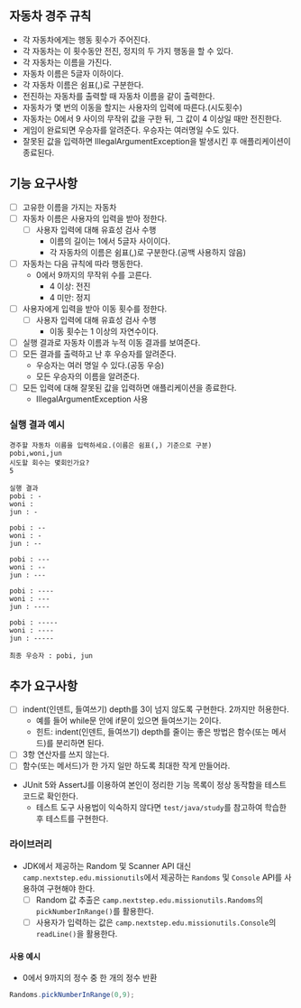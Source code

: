 ## 자동차 경주 규칙
- 각 자동차에게는 행동 횟수가 주어진다.
- 각 자동차는 이 횟수동안 전진, 정지의 두 가지 행동을 할 수 있다.
- 각 자동차는 이름을 가진다.
- 자동차 이름은 5글자 이하이다.
- 각 자동차 이름은 쉼표(,)로 구분한다.
- 전진하는 자동차를 출력할 때 자동차 이름을 같이 출력한다.
- 자동차가 몇 번의 이동을 할지는 사용자의 입력에 따른다.(시도횟수)
- 자동차는 0에서 9 사이의 무작위 값을 구한 뒤, 그 값이 4 이상일 때만 전진한다.
- 게임이 완료되면 우승자를 알려준다. 우승자는 여러명일 수도 있다.
- 잘못된 값을 입력하면 IllegalArgumentException을 발생시킨 후 애플리케이션이 종료된다.


## 기능 요구사항
- [ ] 고유한 이름을 가지는 자동차
- [ ] 자동차 이름은 사용자의 입력을 받아 정한다.
  - [ ] 사용자 입력에 대해 유효성 검사 수행
      - 이름의 길이는 1에서 5글자 사이이다.
      - 각 자동차의 이름은 쉼표(,)로 구분한다.(공백 사용하지 않음)
- [ ] 자동차는 다음 규칙에 따라 행동한다.
  - 0에서 9까지의 무작위 수를 고른다.
    - 4 이상: 전진
    - 4 미만: 정지
- [ ] 사용자에게 입력을 받아 이동 횟수를 정한다.
  - [ ] 사용자 입력에 대해 유효성 검사 수행
    - 이동 횟수는 1 이상의 자연수이다.
- [ ] 실행 결과로 자동차 이름과 누적 이동 결과를 보여준다.
- [ ] 모든 결과를 출력하고 난 후 우승자를 알려준다.
  - 우승자는 여러 명일 수 있다.(공동 우승)
  - 모든 우승자의 이름을 알려준다.
- [ ] 모든 입력에 대해 잘못된 값을 입력하면 애플리케이션을 종료한다.
  - IllegalArgumentException 사용


### 실행 결과 예시
```
경주할 자동차 이름을 입력하세요.(이름은 쉼표(,) 기준으로 구분)
pobi,woni,jun
시도할 회수는 몇회인가요?
5

실행 결과
pobi : -
woni : 
jun : -

pobi : --
woni : -
jun : --

pobi : ---
woni : --
jun : ---

pobi : ----
woni : ---
jun : ----

pobi : -----
woni : ----
jun : -----

최종 우승자 : pobi, jun
```

## 추가 요구사항
- [ ] indent(인덴트, 들여쓰기) depth를 3이 넘지 않도록 구현한다. 2까지만 허용한다.
    - 예를 들어 while문 안에 if문이 있으면 들여쓰기는 2이다.
    - 힌트: indent(인덴트, 들여쓰기) depth를 줄이는 좋은 방법은 함수(또는 메서드)를 분리하면 된다.
- [ ] 3항 연산자를 쓰지 않는다.
- [ ] 함수(또는 메서드)가 한 가지 일만 하도록 최대한 작게 만들어라.
- JUnit 5와 AssertJ를 이용하여 본인이 정리한 기능 목록이 정상 동작함을 테스트 코드로 확인한다.
    - 테스트 도구 사용법이 익숙하지 않다면 `test/java/study`를 참고하여 학습한 후 테스트를 구현한다.

### 라이브러리

- JDK에서 제공하는 Random 및 Scanner API 대신 `camp.nextstep.edu.missionutils`에서 제공하는 `Randoms` 및 `Console` API를 사용하여 구현해야 한다.
    - [ ] Random 값 추출은 `camp.nextstep.edu.missionutils.Randoms`의 `pickNumberInRange()`를 활용한다.
    - [ ] 사용자가 입력하는 값은 `camp.nextstep.edu.missionutils.Console`의 `readLine()`을 활용한다.

#### 사용 예시

- 0에서 9까지의 정수 중 한 개의 정수 반환

```java
Randoms.pickNumberInRange(0,9);
```